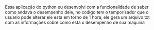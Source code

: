 Essa aplicação do python eu desenvolvi com a funcionalidade de saber como andava o desempenho dele, no codigo tem o temporisador que o usuario pode alterar ele esta em torno de 1 hora, ele gera um arquivo txt com as informações sobre como esta o desempenho de sua maquina
